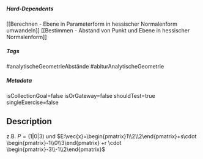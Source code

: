 ##### Hard-Dependents 
[[Berechnen - Ebene in Parameterform in hessischer Normalenform umwandeln]]
[[Bestimmen - Abstand von Punkt und Ebene in hessischer Normalenform]]
##### Tags 
#analytischeGeometrieAbstände
#abiturAnalytischeGeometrie
##### Metadata 
isCollectionGoal=false
isOrGateway=false
shouldTest=true
singleExercise=false
## Description 
z.B. $P=(1|0|3)$ und $E:\vec{x}=\begin{pmatrix}1\\2\\2\end{pmatrix}+s\cdot \begin{pmatrix}-1\\0\\3\end{pmatrix} +r \cdot \begin{pmatrix}-3\\-1\\2\end{pmatrix}$ 
